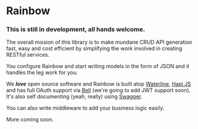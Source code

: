 # Rainbow

### This is still in development, all hands welcome.

The overall mission of this library is to make mundane CRUD API generation fast, easy and cost efficient by simplifying the work involved in creating RESTful services.

You configure Rainbow and start writing models in the form of JSON and it handles the leg work for you.

We _**love**_ open source software and Rainbow is built atop [Waterline][waterline], [Hapi JS][hapi] and has full OAuth support via [Bell][bell] (we're going to add JWT support soon). It's also self documenting (yeah, really) using [Swagger][swagger].

You can also write middleware to add your business logic easily.

More coming soon.

[waterline]: https://github.com/balderdashy/waterline
[hapi]: http://hapijs.com
[bell]: https://github.com/hapijs/bell
[swagger]: https://github.com/glennjones/hapi-swagger
